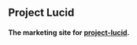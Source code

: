 ## Project Lucid
####  The marketing site for [project-lucid](https://coming-soon-page-beryl-eight.vercel.app/).
